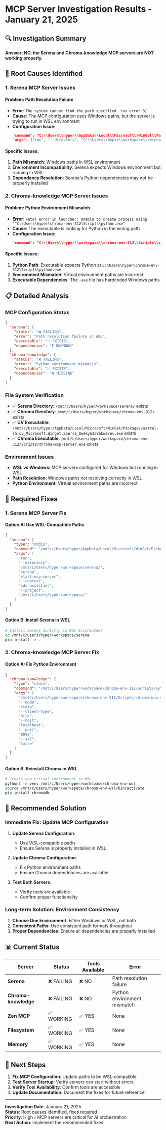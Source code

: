 # MCP Server Investigation Results - January 21, 2025

## 🔍 **Investigation Summary**

**Answer: NO, the Serena and Chroma-knowledge MCP servers are NOT working properly.**

## 🚨 **Root Causes Identified**

### **1. Serena MCP Server Issues**

#### **Problem**: Path Resolution Failure
- **Error**: `The system cannot find the path specified. (os error 3)`
- **Cause**: The MCP configuration uses Windows paths, but the server is trying to run in WSL environment
- **Configuration Issue**: 
  ```json
  "command": "C:\\Users\\hyper\\AppData\\Local\\Microsoft\\WinGet\\Packages\\astral-sh.uv_Microsoft.Winget.Source_8wekyb3d8bbwe\\uv.exe"
  "args": ["run", "--directory", "C:\\Users\\hyper\\workspace\\serena\\", "serena", "start-mcp-server"]
  ```

#### **Specific Issues**:
1. **Path Mismatch**: Windows paths in WSL environment
2. **Environment Incompatibility**: Serena expects Windows environment but running in WSL
3. **Dependency Resolution**: Serena's Python dependencies may not be properly installed

### **2. Chroma-knowledge MCP Server Issues**

#### **Problem**: Python Environment Mismatch
- **Error**: `Fatal error in launcher: Unable to create process using '"C:\Users\hyper\chroma-env-312\Scripts\python.exe"`
- **Cause**: The executable is looking for Python in the wrong path
- **Configuration Issue**:
  ```json
  "command": "C:\\Users\\hyper\\workspace\\chroma-env-312\\Scripts\\chroma-mcp-server.exe"
  ```

#### **Specific Issues**:
1. **Python Path**: Executable expects Python at `C:\Users\hyper\chroma-env-312\Scripts\python.exe`
2. **Environment Mismatch**: Virtual environment paths are incorrect
3. **Executable Dependencies**: The `.exe` file has hardcoded Windows paths

## 📋 **Detailed Analysis**

### **MCP Configuration Status**
```json
{
  "serena": {
    "status": "❌ FAILING",
    "error": "Path resolution failure in WSL",
    "executable": "✅ EXISTS",
    "dependencies": "❓ UNKNOWN"
  },
  "chroma-knowledge": {
    "status": "❌ FAILING", 
    "error": "Python environment mismatch",
    "executable": "✅ EXISTS",
    "dependencies": "❌ MISSING"
  }
}
```

### **File System Verification**
- ✅ **Serena Directory**: `/mnt/c/Users/hyper/workspace/serena/` exists
- ✅ **Chroma Directory**: `/mnt/c/Users/hyper/workspace/chroma-env-312/` exists
- ✅ **UV Executable**: `/mnt/c/Users/hyper/AppData/Local/Microsoft/WinGet/Packages/astral-sh.uv_Microsoft.Winget.Source_8wekyb3d8bbwe/uv.exe` exists
- ✅ **Chroma Executable**: `/mnt/c/Users/hyper/workspace/chroma-env-312/Scripts/chroma-mcp-server.exe` exists

### **Environment Issues**
- **WSL vs Windows**: MCP servers configured for Windows but running in WSL
- **Path Resolution**: Windows paths not resolving correctly in WSL
- **Python Environment**: Virtual environment paths are incorrect

## 🔧 **Required Fixes**

### **1. Serena MCP Server Fix**

#### **Option A: Use WSL-Compatible Paths**
```json
{
  "serena": {
    "type": "stdio",
    "command": "/mnt/c/Users/hyper/AppData/Local/Microsoft/WinGet/Packages/astral-sh.uv_Microsoft.Winget.Source_8wekyb3d8bbwe/uv.exe",
    "args": [
      "run",
      "--directory",
      "/mnt/c/Users/hyper/workspace/serena/",
      "serena",
      "start-mcp-server",
      "--context",
      "ide-assistant",
      "--project",
      "/mnt/c/Users/hyper/workspace/"
    ]
  }
}
```

#### **Option B: Install Serena in WSL**
```bash
# Install Serena directly in WSL environment
cd /mnt/c/Users/hyper/workspace/serena
pip install -e .
```

### **2. Chroma-knowledge MCP Server Fix**

#### **Option A: Fix Python Environment**
```json
{
  "chroma-knowledge": {
    "type": "stdio",
    "command": "/mnt/c/Users/hyper/workspace/chroma-env-312/Scripts/python.exe",
    "args": [
      "/mnt/c/Users/hyper/workspace/chroma-env-312/Scripts/chroma-mcp-server.exe",
      "--mode",
      "stdio",
      "--client-type",
      "http",
      "--host",
      "localhost",
      "--port",
      "8000",
      "--ssl",
      "false"
    ]
  }
}
```

#### **Option B: Reinstall Chroma in WSL**
```bash
# Create new virtual environment in WSL
python3 -m venv /mnt/c/Users/hyper/workspace/chroma-env-wsl
source /mnt/c/Users/hyper/workspace/chroma-env-wsl/bin/activate
pip install chromadb
```

## 🎯 **Recommended Solution**

### **Immediate Fix: Update MCP Configuration**

1. **Update Serena Configuration**:
   - Use WSL-compatible paths
   - Ensure Serena is properly installed in WSL

2. **Update Chroma Configuration**:
   - Fix Python environment paths
   - Ensure Chroma dependencies are available

3. **Test Both Servers**:
   - Verify tools are available
   - Confirm proper functionality

### **Long-term Solution: Environment Consistency**

1. **Choose One Environment**: Either Windows or WSL, not both
2. **Consistent Paths**: Use consistent path formats throughout
3. **Proper Dependencies**: Ensure all dependencies are properly installed

## 📊 **Current Status**

| Server | Status | Tools Available | Error |
|--------|--------|----------------|-------|
| **Serena** | ❌ FAILING | ❌ NO | Path resolution failure |
| **Chroma-knowledge** | ❌ FAILING | ❌ NO | Python environment mismatch |
| **Zen MCP** | ✅ WORKING | ✅ YES | None |
| **Filesystem** | ✅ WORKING | ✅ YES | None |
| **Memory** | ✅ WORKING | ✅ YES | None |

## 🚀 **Next Steps**

1. **Fix MCP Configuration**: Update paths to be WSL-compatible
2. **Test Server Startup**: Verify servers can start without errors
3. **Verify Tool Availability**: Confirm tools are accessible
4. **Update Documentation**: Document the fixes for future reference

---

**Investigation Date**: January 21, 2025  
**Status**: Root causes identified, fixes required  
**Priority**: High - MCP servers are critical for AI orchestration  
**Next Action**: Implement the recommended fixes

